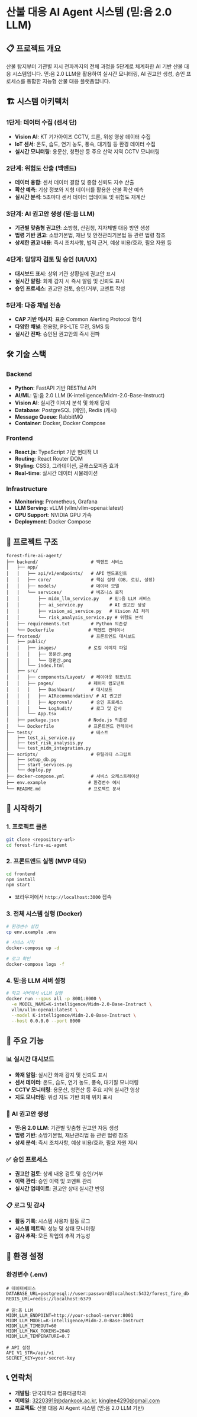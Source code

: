 # 산불 대응 AI Agent 시스템 (믿:음 2.0 LLM)

## 📋 프로젝트 개요
산불 탐지부터 기관별 지시 전파까지의 전체 과정을 5단계로 체계화한 AI 기반 산불 대응 시스템입니다. 믿:음 2.0 LLM을 활용하여 실시간 모니터링, AI 권고안 생성, 승인 프로세스를 통합한 지능형 산불 대응 플랫폼입니다.

## 🏗️ 시스템 아키텍처

### 1단계: 데이터 수집 (센서 단)
- **Vision AI**: KT 기가아이즈 CCTV, 드론, 위성 영상 데이터 수집
- **IoT 센서**: 온도, 습도, 연기 농도, 풍속, 대기질 등 환경 데이터 수집
- **실시간 모니터링**: 용문산, 청편산 등 주요 산악 지역 CCTV 모니터링

### 2단계: 위험도 산출 (백엔드)
- **데이터 융합**: 센서 데이터 결합 및 종합 신뢰도 지수 산출
- **확산 예측**: 기상 정보와 지형 데이터를 활용한 산불 확산 예측
- **실시간 분석**: 5초마다 센서 데이터 업데이트 및 위험도 재계산

### 3단계: AI 권고안 생성 (믿:음 LLM)
- **기관별 맞춤형 권고안**: 소방청, 산림청, 지자체별 대응 방안 생성
- **법령 기반 권고**: 소방기본법, 재난 및 안전관리기본법 등 관련 법령 참조
- **상세한 권고 내용**: 즉시 조치사항, 법적 근거, 예상 비용/효과, 필요 자원 등

### 4단계: 담당자 검토 및 승인 (UI/UX)
- **대시보드 표시**: 상위 기관 상황실에 권고안 표시
- **실시간 알림**: 화재 감지 시 즉시 알림 및 신뢰도 표시
- **승인 프로세스**: 권고안 검토, 승인/거부, 코멘트 작성

### 5단계: 다중 채널 전송
- **CAP 기반 메시지**: 표준 Common Alerting Protocol 형식
- **다양한 채널**: 전용망, PS-LTE 무전, SMS 등
- **실시간 전파**: 승인된 권고안의 즉시 전파

## 🛠️ 기술 스택

### Backend
- **Python**: FastAPI 기반 RESTful API
- **AI/ML**: 믿:음 2.0 LLM (K-intelligence/Midm-2.0-Base-Instruct)
- **Vision AI**: 실시간 이미지 분석 및 화재 탐지
- **Database**: PostgreSQL (메인), Redis (캐시)
- **Message Queue**: RabbitMQ
- **Container**: Docker, Docker Compose

### Frontend
- **React.js**: TypeScript 기반 현대적 UI
- **Routing**: React Router DOM
- **Styling**: CSS3, 그라데이션, 글래스모피즘 효과
- **Real-time**: 실시간 데이터 시뮬레이션

### Infrastructure
- **Monitoring**: Prometheus, Grafana
- **LLM Serving**: vLLM (vllm/vllm-openai:latest)
- **GPU Support**: NVIDIA GPU 가속
- **Deployment**: Docker Compose

## 📁 프로젝트 구조
```
forest-fire-ai-agent/
├── backend/                    # 백엔드 서비스
│   ├── app/
│   │   ├── api/v1/endpoints/   # API 엔드포인트
│   │   ├── core/               # 핵심 설정 (DB, 로깅, 설정)
│   │   ├── models/             # 데이터 모델
│   │   └── services/           # 비즈니스 로직
│   │       ├── midm_llm_service.py    # 믿:음 LLM 서비스
│   │       ├── ai_service.py          # AI 권고안 생성
│   │       ├── vision_ai_service.py   # Vision AI 처리
│   │       └── risk_analysis_service.py # 위험도 분석
│   ├── requirements.txt        # Python 의존성
│   └── Dockerfile             # 백엔드 컨테이너
├── frontend/                   # 프론트엔드 대시보드
│   ├── public/
│   │   ├── images/            # 로컬 이미지 파일
│   │   │   ├── 용문산.png
│   │   │   └── 청편산.png
│   │   └── index.html
│   ├── src/
│   │   ├── components/Layout/  # 레이아웃 컴포넌트
│   │   ├── pages/             # 페이지 컴포넌트
│   │   │   ├── Dashboard/      # 대시보드
│   │   │   ├── AIRecommendation/ # AI 권고안
│   │   │   ├── Approval/       # 승인 프로세스
│   │   │   └── LogAudit/       # 로그 및 감사
│   │   └── App.tsx
│   ├── package.json           # Node.js 의존성
│   └── Dockerfile             # 프론트엔드 컨테이너
├── tests/                      # 테스트
│   ├── test_ai_service.py
│   ├── test_risk_analysis.py
│   └── test_midm_integration.py
├── scripts/                    # 유틸리티 스크립트
│   ├── setup_db.py
│   ├── start_services.py
│   └── deploy.py
├── docker-compose.yml          # 서비스 오케스트레이션
├── env.example                # 환경변수 예시
└── README.md                  # 프로젝트 문서
```

## 🚀 시작하기

### 1. 프로젝트 클론
```bash
git clone <repository-url>
cd forest-fire-ai-agent
```

### 2. 프론트엔드 실행 (MVP 데모)
```bash
cd frontend
npm install
npm start
```
- 브라우저에서 `http://localhost:3000` 접속

### 3. 전체 시스템 실행 (Docker)
```bash
# 환경변수 설정
cp env.example .env

# 서비스 시작
docker-compose up -d

# 로그 확인
docker-compose logs -f
```

### 4. 믿:음 LLM 서버 설정
```bash
# 학교 서버에서 vLLM 실행
docker run --gpus all -p 8001:8000 \
  -e MODEL_NAME=K-intelligence/Midm-2.0-Base-Instruct \
  vllm/vllm-openai:latest \
  --model K-intelligence/Midm-2.0-Base-Instruct \
  --host 0.0.0.0 --port 8000
```

## 🎯 주요 기능

### 📊 실시간 대시보드
- **화재 알림**: 실시간 화재 감지 및 신뢰도 표시
- **센서 데이터**: 온도, 습도, 연기 농도, 풍속, 대기질 모니터링
- **CCTV 모니터링**: 용문산, 청편산 등 주요 지역 실시간 영상
- **지도 모니터링**: 위성 지도 기반 화재 위치 표시

### 🤖 AI 권고안 생성
- **믿:음 2.0 LLM**: 기관별 맞춤형 권고안 자동 생성
- **법령 기반**: 소방기본법, 재난관리법 등 관련 법령 참조
- **상세 분석**: 즉시 조치사항, 예상 비용/효과, 필요 자원 제시

### ✅ 승인 프로세스
- **권고안 검토**: 상세 내용 검토 및 승인/거부
- **이력 관리**: 승인 이력 및 코멘트 관리
- **실시간 업데이트**: 권고안 상태 실시간 반영

### 📋 로그 및 감사
- **활동 기록**: 시스템 사용자 활동 로그
- **시스템 메트릭**: 성능 및 상태 모니터링
- **감사 추적**: 모든 작업의 추적 가능성

## 🔧 환경 설정

### 환경변수 (.env)
```env
# 데이터베이스
DATABASE_URL=postgresql://user:password@localhost:5432/forest_fire_db
REDIS_URL=redis://localhost:6379

# 믿:음 LLM
MIDM_LLM_ENDPOINT=http://your-school-server:8001
MIDM_LLM_MODEL=K-intelligence/Midm-2.0-Base-Instruct
MIDM_LLM_TIMEOUT=60
MIDM_LLM_MAX_TOKENS=2048
MIDM_LLM_TEMPERATURE=0.7

# API 설정
API_V1_STR=/api/v1
SECRET_KEY=your-secret-key
```

## 📞 연락처
- **개발팀**: 단국대학교 컴퓨터공학과
- **이메일**: 32203919@dankook.ac.kr, kinglee4290@gmail.com
- **프로젝트**: 산불 대응 AI Agent 시스템 (믿:음 2.0 LLM 기반)